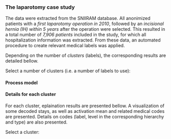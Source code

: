 ### The laparotomy case study

The data were extracted from the SNIIRAM database. All anonimized patients with a *first laparotomy operation in 2010*, followed by an *incisional hernia (IH) within 5 years* after the operation were selected. This resulted in a total number of *7,906 patients* included in the study, for which all hospitalization information was extracted. From these data, an automated procedure to create relevant medical labels was applied.

Depending on the number of *clusters* (labels), the corresponding results are detailed bellow.

[//]: # (section)

Select a number of clusters (i.e. a number of labels to use):

[//]: # (section)

#### Process model

[//]: # (section)

#### Details for each cluster

For each cluster, eplaination results are presented bellow. A visualization of some decoded stays, as well as activation mean and related medical codes are presented. Details on codes (label, level in the corresponding hierarchy and type) are also presented.

Select a cluster:

[//]: # (section)
